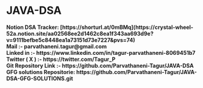 # JAVA-DSA

<b>
Notion DSA Tracker: [https://shorturl.at/0mBMq](https://crystal-wheel-52a.notion.site/aa02568ee2d1462c8ea1f343aa693d9e?v=9111befbe5c8448ea1a73151d73e7227&pvs=74) <br>
Mail :- parvathaneni.tagur@gmail.com  <br>
Linked in :- https://www.linkedin.com/in/tagur-parvathaneni-8069451b7  <br>
Twitter ( X ) :- https://twitter.com/Tagur_P <br>
Git Repository Link :-  https://github.com/Parvathaneni-Tagur/JAVA-DSA  <br>
GFG solutions Repositorie: https://github.com/Parvathaneni-Tagur/JAVA-DSA-GFG-SOLUTIONS.git  <br>
</b>
